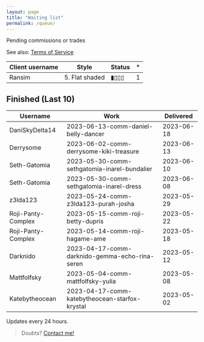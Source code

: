 ```yaml
---
layout: page
title: "Waiting list"
permalink: /queue/
---
```

<!--▮▮▮▮▯▯▯▯-->


Pending commissions or trades

See also: [Terms  of Service](/tos)  

| **Client username** | **Style** | **Status** | ° |
| --- | --- | --- | --- |
| Ransim | 5. Flat shaded | ▮▯▯▯ | 1 |

## Finished (Last 10)

| **Username** | **Work** | **Delivered** |
| --- | --- | --- |
| DaniSkyDelta14 | 2023-06-13-comm-daniel-belly-dancer | 2023-06-18 |
| Derrysome | 2023-06-02-comm-derrysome-kiki-treasure | 2023-06-13 |
| Seth-Gatomia | 2023-05-30-comm-sethgatomia-inarel-bundalier | 2023-06-10 |
| Seth-Gatomia | 2023-05-30-comm-sethgatomia-inarel-dress | 2023-06-08 |
| z3lda123 | 2023-05-24-comm-z3lda123-purah-josha | 2023-05-29 |
| Roji-Panty-Complex | 2023-05-15-comm-roji-betty-dupris | 2023-05-22 |
| Roji-Panty-Complex | 2023-05-14-comm-roji-hagame-ame | 2023-05-18 |
| Darknido | 2023-04-17-comm-darknido-gemma-echo-rina-seren | 2023-05-12 |
| Mattfolfsky | 2023-05-04-comm-mattfolfsky-yulia | 2023-05-08 |
| Katebytheocean | 2023-04-17-comm-katebytheocean-starfox-krystal | 2023-05-02 |

Updates every 24 hours.  
> Doubts? [Contact me!](/contact)
